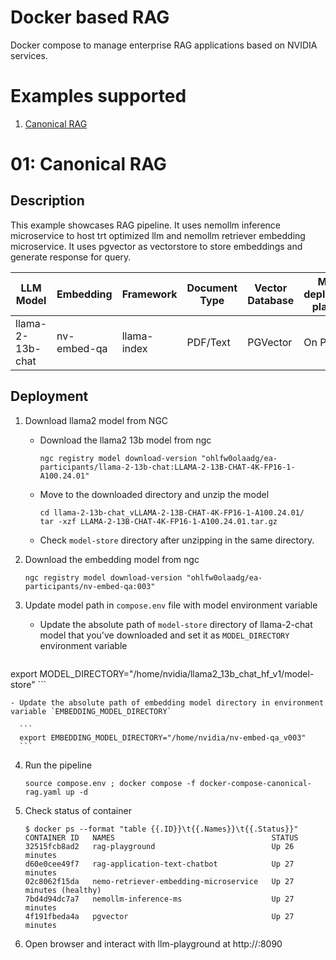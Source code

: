 # Docker based RAG
Docker compose to manage enterprise RAG applications based on NVIDIA services.

# Examples supported
1. [Canonical RAG](#01-canonical-rag)


# 01: Canonical RAG

## Description
This example showcases RAG pipeline. It uses nemollm inference microservice to host trt optimized llm and nemollm retriever embedding microservice. It uses pgvector as vectorstore to store embeddings and generate response for query.

<table class="tg">
<thead>
  <tr>
    <th class="tg-6ydv">LLM Model</th>
    <th class="tg-6ydv">Embedding</th>
    <th class="tg-6ydv">Framework</th>
    <th class="tg-6ydv">Document Type</th>
    <th class="tg-6ydv">Vector Database</th>
    <th class="tg-6ydv">Model deployment platform</th>
  </tr>
</thead>
<tbody>
  <tr>
    <td class="tg-knyo">llama-2-13b-chat</td>
    <td class="tg-knyo">nv-embed-qa</td>
    <td class="tg-knyo">llama-index</td>
    <td class="tg-knyo">PDF/Text</td>
    <td class="tg-knyo">PGVector</td>
    <td class="tg-knyo">On Prem</td>
  </tr>
</tbody>
</table>

## Deployment
1. Download llama2 model from NGC

    - Download the llama2 13b model from ngc
      ```
      ngc registry model download-version "ohlfw0olaadg/ea-participants/llama-2-13b-chat:LLAMA-2-13B-CHAT-4K-FP16-1-A100.24.01"
      ```

    - Move to the downloaded directory and unzip the model
      ```
      cd llama-2-13b-chat_vLLAMA-2-13B-CHAT-4K-FP16-1-A100.24.01/
      tar -xzf LLAMA-2-13B-CHAT-4K-FP16-1-A100.24.01.tar.gz
      ```

    - Check `model-store` directory after unzipping in the same directory.

2. Download the embedding model from ngc
    ```
    ngc registry model download-version "ohlfw0olaadg/ea-participants/nv-embed-qa:003"
    ```

3. Update model path in `compose.env` file with model environment variable
    - Update the absolute path of `model-store` directory of llama-2-chat model that you've downloaded and set it as `MODEL_DIRECTORY` environment variable  
      ```
export MODEL_DIRECTORY="/home/nvidia/llama2_13b_chat_hf_v1/model-store"
      ```
    
    - Update the absolute path of embedding model directory in environment variable `EMBEDDING_MODEL_DIRECTORY`

      ```
      export EMBEDDING_MODEL_DIRECTORY="/home/nvidia/nv-embed-qa_v003"
      ```

4. Run the pipeline
    ```
    source compose.env ; docker compose -f docker-compose-canonical-rag.yaml up -d
    ```

5. Check status of container
    ```
    $ docker ps --format "table {{.ID}}\t{{.Names}}\t{{.Status}}"
    CONTAINER ID   NAMES                                   STATUS
    32515fcb8ad2   rag-playground                          Up 26 minutes
    d60e0cee49f7   rag-application-text-chatbot            Up 27 minutes
    02c8062f15da   nemo-retriever-embedding-microservice   Up 27 minutes (healthy)
    7bd4d94dc7a7   nemollm-inference-ms                    Up 27 minutes
    4f191fbeda4a   pgvector                                Up 27 minutes
    ```

6. Open browser and interact with llm-playground at http://<host-ip>:8090